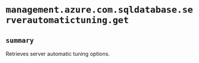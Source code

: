 # `management.azure.com.sqldatabase.serverautomatictuning.get`

## `summary`
Retrieves server automatic tuning options.


